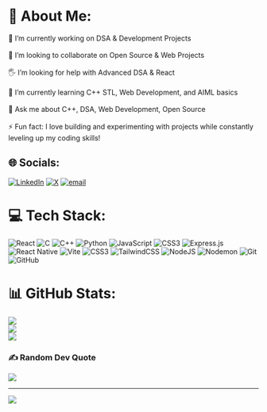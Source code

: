 # 💫 About Me:
🔭 I’m currently working on DSA & Development Projects<br><br>🤝 I’m looking to collaborate on Open Source & Web Projects<br><br>🖐 I’m looking for help with Advanced DSA & React<br><br>🌱 I’m currently learning C++ STL, Web Development, and AIML basics<br><br>💬 Ask me about C++, DSA, Web Development, Open Source<br><br>⚡ Fun fact: I love building and experimenting with projects while constantly leveling up my coding skills!


## 🌐 Socials:
[![LinkedIn](https://img.shields.io/badge/LinkedIn-%230077B5.svg?logo=linkedin&logoColor=white)](https://linkedin.com/in/amritesh-kumar-rai-98b9442b6) [![X](https://img.shields.io/badge/X-black.svg?logo=X&logoColor=white)](https://x.com/Amritesh37151) [![email](https://img.shields.io/badge/Email-D14836?logo=gmail&logoColor=white)](mailto:amriteshkumarrai14@gmail.com) 

# 💻 Tech Stack:
![React](https://img.shields.io/badge/react-%2320232a.svg?style=for-the-badge&logo=react&logoColor=%2361DAFB) ![C](https://img.shields.io/badge/c-%2300599C.svg?style=for-the-badge&logo=c&logoColor=white) ![C++](https://img.shields.io/badge/c++-%2300599C.svg?style=for-the-badge&logo=c%2B%2B&logoColor=white) ![Python](https://img.shields.io/badge/python-3670A0?style=for-the-badge&logo=python&logoColor=ffdd54) ![JavaScript](https://img.shields.io/badge/javascript-%23323330.svg?style=for-the-badge&logo=javascript&logoColor=%23F7DF1E) ![CSS3](https://img.shields.io/badge/css3-%231572B6.svg?style=for-the-badge&logo=css3&logoColor=white) ![Express.js](https://img.shields.io/badge/express.js-%23404d59.svg?style=for-the-badge&logo=express&logoColor=%2361DAFB) ![React Native](https://img.shields.io/badge/react_native-%2320232a.svg?style=for-the-badge&logo=react&logoColor=%2361DAFB) ![Vite](https://img.shields.io/badge/vite-%23646CFF.svg?style=for-the-badge&logo=vite&logoColor=white) ![CSS3](https://img.shields.io/badge/css3-%231572B6.svg?style=for-the-badge&logo=css3&logoColor=white) ![TailwindCSS](https://img.shields.io/badge/tailwindcss-%2338B2AC.svg?style=for-the-badge&logo=tailwind-css&logoColor=white) ![NodeJS](https://img.shields.io/badge/node.js-6DA55F?style=for-the-badge&logo=node.js&logoColor=white) ![Nodemon](https://img.shields.io/badge/NODEMON-%23323330.svg?style=for-the-badge&logo=nodemon&logoColor=%BBDEAD) ![Git](https://img.shields.io/badge/git-%23F05033.svg?style=for-the-badge&logo=git&logoColor=white) ![GitHub](https://img.shields.io/badge/github-%23121011.svg?style=for-the-badge&logo=github&logoColor=white)
# 📊 GitHub Stats:
![](https://github-readme-stats.vercel.app/api?username=CodeVoyager3&theme=dark&hide_border=false&include_all_commits=false&count_private=true)<br/>
![](https://nirzak-streak-stats.vercel.app/?user=CodeVoyager3&theme=dark&hide_border=false)<br/>
![](https://github-readme-stats.vercel.app/api/top-langs/?username=CodeVoyager3&theme=dark&hide_border=false&include_all_commits=false&count_private=true&layout=compact)

### ✍️ Random Dev Quote
![](https://quotes-github-readme.vercel.app/api?type=horizontal&theme=radical)

---
[![](https://visitcount.itsvg.in/api?id=CodeVoyager3&icon=0&color=0)](https://visitcount.itsvg.in)

<!-- Proudly created with GPRM ( https://gprm.itsvg.in ) -->

